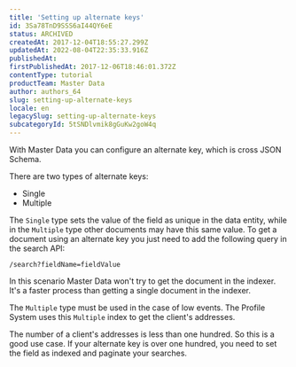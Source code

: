 ```yaml
---
title: 'Setting up alternate keys'
id: 3Sa78TnD9SSS6aI44QY6eE
status: ARCHIVED
createdAt: 2017-12-04T18:55:27.299Z
updatedAt: 2022-08-04T22:35:33.916Z
publishedAt: 
firstPublishedAt: 2017-12-06T18:46:01.372Z
contentType: tutorial
productTeam: Master Data
author: authors_64
slug: setting-up-alternate-keys
locale: en
legacySlug: setting-up-alternate-keys
subcategoryId: 5tSNDlvmik8gGuKw2goW4q
---
```


With Master Data you can configure an alternate key, which is cross JSON Schema.

There are two types of alternate keys:
- Single
- Multiple

The `Single` type sets the value of the field as unique in the data entity, while in the `Multiple` type other documents may have this same value.
To get a document using an alternate key you just need to add the following query in the search API:

`/search?fieldName=fieldValue`

In this scenario Master Data won't try to get the document in the indexer. It's a faster process than getting a single document in the indexer.

The `Multiple` type must be used in the case of low events. The Profile System uses this `Multiple` index to get the client's addresses. 

The number of a client's addresses is less than one hundred. So this is a good use case. If your alternate key is over one hundred, you need to set the field as indexed and paginate your searches.
